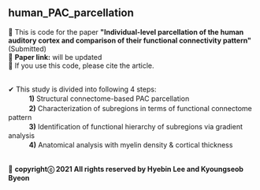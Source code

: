 ## human_PAC_parcellation ##
:large_blue_diamond: This is code for the paper **"Individual-level parcellation of the human auditory cortex and comparison of their functional connectivity pattern"** (Submitted)<br />
:large_blue_diamond: **Paper link:** will be updated<br />
:large_blue_diamond: If you use this code, please cite the article.<br /><br />

✔ This study is divided into following 4 steps:<br />
　　　**1)** Structural connectome-based PAC parcellation<br />
　　　**2)** Characterization of subregions in terms of functional connectome pattern<br />
　　　**3)** Identification of functional hierarchy of subregions via gradient analysis<br />
　　　**4)** Anatomical analysis with myelin density & cortical thickness<br /><br />

:pushpin: **copyrightⓒ 2021 All rights reserved by Hyebin Lee and Kyoungseob Byeon**
